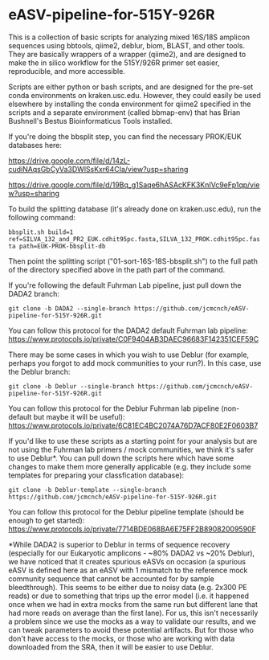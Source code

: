 # eASV-pipeline-for-515Y-926R
This is a collection of basic scripts for analyzing mixed 16S/18S amplicon sequences using bbtools, qiime2, deblur, biom, BLAST, and other tools. They are basically wrappers of a wrapper (qiime2), and are designed to make the in silico workflow for the 515Y/926R primer set easier, reproducible, and more accessible.

Scripts are either python or bash scripts, and are designed for the pre-set conda environments on kraken.usc.edu. However, they could easily be used elsewhere by installing the conda environment for qiime2 specified in the scripts and a separate environment (called bbmap-env) that has Brian Bushnell's Bestus Bioinformaticus Tools installed.

If you're doing the bbsplit step, you can find the necessary PROK/EUK databases here:

https://drive.google.com/file/d/14zL-cudiNAqsGbCyVa3DWlSsKxr64CIa/view?usp=sharing

https://drive.google.com/file/d/19Bq_g1Saqe6hASAcKFK3KnIVc9eFp1qp/view?usp=sharing

To build the splitting database (it's already done on kraken.usc.edu), run the following command:

`bbsplit.sh build=1 ref=SILVA_132_and_PR2_EUK.cdhit95pc.fasta,SILVA_132_PROK.cdhit95pc.fasta path=EUK-PROK-bbsplit-db`

Then point the splitting script ("01-sort-16S-18S-bbsplit.sh") to the full path of the directory specified above in the path part of the command.

If you're following the default Fuhrman Lab pipeline, just pull down the DADA2 branch:

`git clone -b DADA2 --single-branch https://github.com/jcmcnch/eASV-pipeline-for-515Y-926R.git`

You can follow this protocol for the DADA2 default Fuhrman lab pipeline:
https://www.protocols.io/private/C0F9404AB3DAEC96683F142351CEF59C

There may be some cases in which you wish to use Deblur (for example, perhaps you forgot to add mock communities to your run?). In this case, use the Deblur branch:

`git clone -b Deblur --single-branch https://github.com/jcmcnch/eASV-pipeline-for-515Y-926R.git`

You can follow this protocol for the Deblur Fuhrman lab pipeline (non-default but maybe it will be useful):
https://www.protocols.io/private/6C81EC4BC2074A76D7ACF80E2F0603B7

If you'd like to use these scripts as a starting point for your analysis but are not using the Fuhrman lab primers / mock communities, we think it's safer to use Deblur*. You can pull down the scripts here which have some changes to make them more generally applicable (e.g. they include some templates for preparing your classfication database):

`git clone -b Deblur-template --single-branch https://github.com/jcmcnch/eASV-pipeline-for-515Y-926R.git`

You can follow this protocol for the Deblur pipeline template (should be enough to get started):
https://www.protocols.io/private/7714BDE068BA6E75FF2B89082009590F

*While DADA2 is superior to Deblur in terms of sequence recovery (especially for our Eukaryotic amplicons - ~80% DADA2 vs ~20% Deblur), we have noticed that it creates spurious eASVs on occasion (a spurious eASV is defined here as an eASV with 1 mismatch to the reference mock community sequence that cannot be accounted for by sample bleedthrough). This seems to be either due to noisy data (e.g. 2x300 PE reads) or due to something that trips up the error model (i.e. it happened once when we had in extra mocks from the same run but different lane that had more reads on average than the first lane). For us, this isn't necessarily a problem since we use the mocks as a way to validate our results, and we can tweak parameters to avoid these potential artifacts. But for those who don't have access to the mocks, or those who are working with data downloaded from the SRA, then it will be easier to use Deblur.
